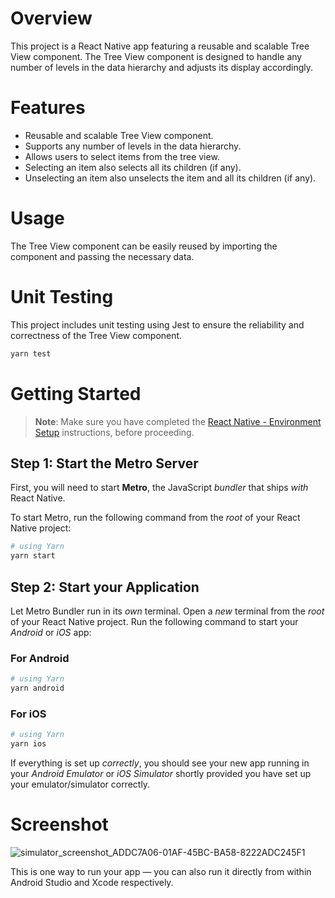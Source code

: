 # Overview
This project is a React Native app featuring a reusable and scalable Tree View component. The Tree View component is designed to handle any number of levels in the data hierarchy and adjusts its display accordingly.

# Features
- Reusable and scalable Tree View component.
- Supports any number of levels in the data hierarchy.
- Allows users to select items from the tree view.
- Selecting an item also selects all its children (if any).
- Unselecting an item also unselects the item and all its children (if any).

# Usage
The Tree View component can be easily reused by importing the component and passing the necessary data.

# Unit Testing
This project includes unit testing using Jest to ensure the reliability and correctness of the Tree View component.

```bash
yarn test
```

# Getting Started

> **Note**: Make sure you have completed the [React Native - Environment Setup](https://reactnative.dev/docs/environment-setup) instructions, before proceeding.

## Step 1: Start the Metro Server

First, you will need to start **Metro**, the JavaScript _bundler_ that ships _with_ React Native.

To start Metro, run the following command from the _root_ of your React Native project:

```bash
# using Yarn
yarn start
```

## Step 2: Start your Application

Let Metro Bundler run in its _own_ terminal. Open a _new_ terminal from the _root_ of your React Native project. Run the following command to start your _Android_ or _iOS_ app:

### For Android

```bash
# using Yarn
yarn android
```

### For iOS

```bash
# using Yarn
yarn ios
```
If everything is set up _correctly_, you should see your new app running in your _Android Emulator_ or _iOS Simulator_ shortly provided you have set up your emulator/simulator correctly.

# Screenshot
![simulator_screenshot_ADDC7A06-01AF-45BC-BA58-8222ADC245F1](https://github.com/farahyasserr/TreeViewApp/assets/47539863/aafb33ea-2ec8-4a5a-a04d-2f32a55e2180)



This is one way to run your app — you can also run it directly from within Android Studio and Xcode respectively.

